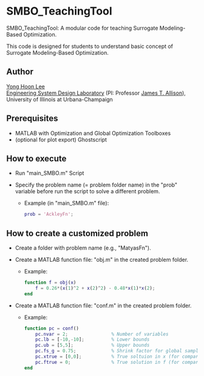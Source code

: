 # SMBO_TeachingTool

SMBO_TeachingTool: A modular code for teaching Surrogate Modeling-Based Optimization.

This code is designed for students to understand basic concept of Surrogate Modeling-Based Optimization.

## Author

[Yong Hoon Lee](mailto:ylee196@illinois.edu) <br />
[Engineering System Design Laboratory](http://systemdesign.illinois.edu) (PI: Professor [James T. Allison](mailto:jtalliso@illinois.edu)), <br />
University of Illinois at Urbana-Champaign

## Prerequisites

* MATLAB with Optimization and Global Optimization Toolboxes
* (optional for plot export) Ghostscript

## How to execute

* Run "main_SMBO.m" Script

* Specify the problem name (= problem folder name) in the "prob" variable before run the script to solve a different problem.

  - Example (in "main_SMBO.m" file):
    ```MATLAB
    prob = 'AckleyFn';
    ```

## How to create a customized problem

* Create a folder with problem name (e.g., "MatyasFn").

* Create a MATLAB function file: "obj.m" in the created problem folder.

  - Example:
    ```MATLAB
    function f = obj(x)
        f = 0.26*(x(1)^2 + x(2)^2) - 0.48*x(1)*x(2);
    end
    ```

* Create a MATLAB function file: "conf.m" in the created problem folder.

  - Example:
    ```MATLAB
    function pc = conf()
        pc.nvar = 2;                % Number of variables
        pc.lb = [-10,-10];          % Lower bounds
        pc.ub = [5,5];              % Upper bounds
        pc.fs_g = 0.75;             % Shrink factor for global sample range
        pc.xtrue = [0,0];           % True soltuion in x (for comparison)
        pc.ftrue = 0;               % True solution in f (for comparison)
    end
    ```
